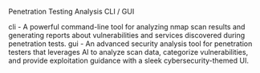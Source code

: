 Penetration Testing Analysis CLI / GUI

cli - A powerful command-line tool for analyzing nmap scan results and generating reports about vulnerabilities and services discovered during penetration tests.
gui - An advanced security analysis tool for penetration testers that leverages AI to analyze scan data, categorize vulnerabilities, and provide exploitation guidance with a sleek cybersecurity-themed UI.
